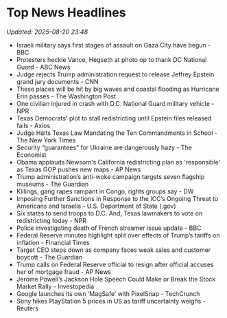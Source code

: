 # Top News Headlines

_Updated: 2025-08-20 23:48_

- Israeli military says first stages of assault on Gaza City have begun - BBC
- Protesters heckle Vance, Hegseth at photo op to thank DC National Guard - ABC News
- Judge rejects Trump administration request to release Jeffrey Epstein grand jury documents - CNN
- These places will be hit by big waves and coastal flooding as Hurricane Erin passes - The Washington Post
- One civilian injured in crash with D.C. National Guard military vehicle - NPR
- Texas Democrats' plot to stall redistricting until Epstein files released fails - Axios
- Judge Halts Texas Law Mandating the Ten Commandments in School - The New York Times
- Security “guarantees” for Ukraine are dangerously hazy - The Economist
- Obama applauds Newsom's California redistricting plan as 'responsible' as Texas GOP pushes new maps - AP News
- Trump administration’s anti-woke campaign targets seven flagship museums - The Guardian
- Killings, gang rapes rampant in Congo, rights groups say - DW
- Imposing Further Sanctions in Response to the ICC’s Ongoing Threat to Americans and Israelis - U.S. Department of State (.gov)
- Six states to send troops to D.C. And, Texas lawmakers to vote on redistricting today - NPR
- Police investigating death of French streamer issue update - BBC
- Federal Reserve minutes highlight split over effects of Trump’s tariffs on inflation - Financial Times
- Target CEO steps down as company faces weak sales and customer boycott - The Guardian
- Trump calls on Federal Reserve official to resign after official accuses her of mortgage fraud - AP News
- Jerome Powell’s Jackson Hole Speech Could Make or Break the Stock Market Rally - Investopedia
- Google launches its own ‘MagSafe’ with PixelSnap - TechCrunch
- Sony hikes PlayStation 5 prices in US as tariff uncertainty weighs - Reuters